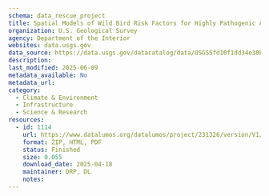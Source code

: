 ```yaml
---
schema: data_rescue_project 
title: Spatial Models of Wild Bird Risk Factors for Highly Pathogenic A(H5N1) Avian Influenza Virus Transmission
organization: U.S. Geological Survey
agency: Department of the Interior
websites: data.usgs.gov
data_source: https://data.usgs.gov/datacatalog/data/USGS5fd10f1dd34e30b91239b703
description: 
last_modified: 2025-06-09
metadata_available: No
metadata_url: 
category:
  - Climate & Environment 
  - Infrastructure 
  - Science & Research 
resources:
  - id: 1114
    url: https://www.datalumos.org/datalumos/project/231326/version/V1/view
    format: ZIP, HTML, PDF
    status: Finished
    size: 0.055
    download_date: 2025-04-18
    maintainer: DRP, DL
    notes: 
---
```

